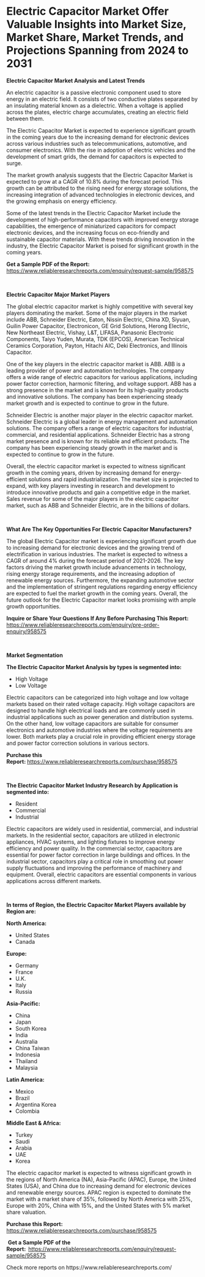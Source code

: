 <p><h1>Electric Capacitor Market Offer Valuable Insights into Market Size, Market Share, Market Trends, and Projections Spanning from 2024 to 2031</h1></p><p><strong>Electric Capacitor Market Analysis and Latest Trends</strong></p>
<p><p>An electric capacitor is a passive electronic component used to store energy in an electric field. It consists of two conductive plates separated by an insulating material known as a dielectric. When a voltage is applied across the plates, electric charge accumulates, creating an electric field between them.</p><p>The Electric Capacitor Market is expected to experience significant growth in the coming years due to the increasing demand for electronic devices across various industries such as telecommunications, automotive, and consumer electronics. With the rise in adoption of electric vehicles and the development of smart grids, the demand for capacitors is expected to surge.</p><p>The market growth analysis suggests that the Electric Capacitor Market is expected to grow at a CAGR of 10.8% during the forecast period. This growth can be attributed to the rising need for energy storage solutions, the increasing integration of advanced technologies in electronic devices, and the growing emphasis on energy efficiency.</p><p>Some of the latest trends in the Electric Capacitor Market include the development of high-performance capacitors with improved energy storage capabilities, the emergence of miniaturized capacitors for compact electronic devices, and the increasing focus on eco-friendly and sustainable capacitor materials. With these trends driving innovation in the industry, the Electric Capacitor Market is poised for significant growth in the coming years.</p></p>
<p><strong>Get a Sample PDF of the Report:&nbsp;</strong> <a href="https://www.reliableresearchreports.com/enquiry/request-sample/958575">https://www.reliableresearchreports.com/enquiry/request-sample/958575</a></p>
<p>&nbsp;</p>
<p><strong>Electric Capacitor Major Market Players</strong></p>
<p><p>The global electric capacitor market is highly competitive with several key players dominating the market. Some of the major players in the market include ABB, Schneider Electric, Eaton, Nissin Electric, China XD, Siyuan, Guilin Power Capacitor, Electronicon, GE Grid Solutions, Herong Electric, New Northeast Electric, Vishay, L&T, LIFASA, Panasonic Electronic Components, Taiyo Yuden, Murata, TDK (EPCOS), American Technical Ceramics Corporation, Payton, Hitachi AIC, Deki Electronics, and Illinois Capacitor.</p><p>One of the key players in the electric capacitor market is ABB. ABB is a leading provider of power and automation technologies. The company offers a wide range of electric capacitors for various applications, including power factor correction, harmonic filtering, and voltage support. ABB has a strong presence in the market and is known for its high-quality products and innovative solutions. The company has been experiencing steady market growth and is expected to continue to grow in the future.</p><p>Schneider Electric is another major player in the electric capacitor market. Schneider Electric is a global leader in energy management and automation solutions. The company offers a range of electric capacitors for industrial, commercial, and residential applications. Schneider Electric has a strong market presence and is known for its reliable and efficient products. The company has been experiencing steady growth in the market and is expected to continue to grow in the future.</p><p>Overall, the electric capacitor market is expected to witness significant growth in the coming years, driven by increasing demand for energy-efficient solutions and rapid industrialization. The market size is projected to expand, with key players investing in research and development to introduce innovative products and gain a competitive edge in the market. Sales revenue for some of the major players in the electric capacitor market, such as ABB and Schneider Electric, are in the billions of dollars.</p></p>
<p>&nbsp;</p>
<p><strong>What Are The Key Opportunities For Electric Capacitor Manufacturers?</strong></p>
<p><p>The global Electric Capacitor market is experiencing significant growth due to increasing demand for electronic devices and the growing trend of electrification in various industries. The market is expected to witness a CAGR of around 4% during the forecast period of 2021-2026. The key factors driving the market growth include advancements in technology, rising energy storage requirements, and the increasing adoption of renewable energy sources. Furthermore, the expanding automotive sector and the implementation of stringent regulations regarding energy efficiency are expected to fuel the market growth in the coming years. Overall, the future outlook for the Electric Capacitor market looks promising with ample growth opportunities.</p></p>
<p><strong>Inquire or Share Your Questions If Any Before Purchasing This Report:</strong> <a href="https://www.reliableresearchreports.com/enquiry/pre-order-enquiry/958575">https://www.reliableresearchreports.com/enquiry/pre-order-enquiry/958575</a></p>
<p>&nbsp;</p>
<p><strong>Market Segmentation</strong></p>
<p><strong>The Electric Capacitor Market Analysis by types is segmented into:</strong></p>
<p><ul><li>High Voltage</li><li>Low Voltage</li></ul></p>
<p><p>Electric capacitors can be categorized into high voltage and low voltage markets based on their rated voltage capacity. High voltage capacitors are designed to handle high electrical loads and are commonly used in industrial applications such as power generation and distribution systems. On the other hand, low voltage capacitors are suitable for consumer electronics and automotive industries where the voltage requirements are lower. Both markets play a crucial role in providing efficient energy storage and power factor correction solutions in various sectors.</p></p>
<p><strong>Purchase this Report:&nbsp;</strong><a href="https://www.reliableresearchreports.com/purchase/958575">https://www.reliableresearchreports.com/purchase/958575</a></p>
<p>&nbsp;</p>
<p><strong>The Electric Capacitor Market Industry Research by Application is segmented into:</strong></p>
<p><ul><li>Resident</li><li>Commercial</li><li>Industrial</li></ul></p>
<p><p>Electric capacitors are widely used in residential, commercial, and industrial markets. In the residential sector, capacitors are utilized in electronic appliances, HVAC systems, and lighting fixtures to improve energy efficiency and power quality. In the commercial sector, capacitors are essential for power factor correction in large buildings and offices. In the industrial sector, capacitors play a critical role in smoothing out power supply fluctuations and improving the performance of machinery and equipment. Overall, electric capacitors are essential components in various applications across different markets.</p></p>
<p>&nbsp;</p>
<p><strong>In terms of Region, the Electric Capacitor Market Players available by Region are:</strong></p>
<p>
    <p> <strong> North America: </strong>
        <ul>
            <li>United States</li>
            <li>Canada</li>
        </ul>
        </p> 
    <p> <strong> Europe: </strong>
        <ul>
            <li>Germany</li>
            <li>France</li>
            <li>U.K.</li>
            <li>Italy</li>
            <li>Russia</li>
        </ul>
        </p> 
    <p> <strong> Asia-Pacific: </strong>
        <ul>
            <li>China</li>
            <li>Japan</li>
            <li>South Korea</li>
            <li>India</li>
            <li>Australia</li>
            <li>China Taiwan</li>
            <li>Indonesia</li>
            <li>Thailand</li>
            <li>Malaysia</li>
        </ul>
        </p> 
    <p> <strong> Latin America: </strong>
        <ul>
            <li>Mexico</li>
            <li>Brazil</li>
            <li>Argentina Korea</li>
            <li>Colombia</li>
        </ul>
        </p> 
    <p> <strong> Middle East & Africa: </strong>
        <ul>
            <li>Turkey</li>
            <li>Saudi</li>
            <li>Arabia</li>
            <li>UAE</li>
            <li>Korea</li>
        </ul>
    </p>
    </p>
<p><p>The electric capacitor market is expected to witness significant growth in the regions of North America (NA), Asia-Pacific (APAC), Europe, the United States (USA), and China due to increasing demand for electronic devices and renewable energy sources. APAC region is expected to dominate the market with a market share of 35%, followed by North America with 25%, Europe with 20%, China with 15%, and the United States with 5% market share valuation.</p></p>
<p><strong>Purchase this Report: </strong><a href="https://www.reliableresearchreports.com/purchase/958575">https://www.reliableresearchreports.com/purchase/958575</a></p>
<p>&nbsp;<strong>Get a Sample PDF of the Report:&nbsp;&nbsp;</strong><a href="https://www.reliableresearchreports.com/enquiry/request-sample/958575">https://www.reliableresearchreports.com/enquiry/request-sample/958575</a></p>
<p><strong></strong></p>
<p>Check more reports on https://www.reliableresearchreports.com/</p>